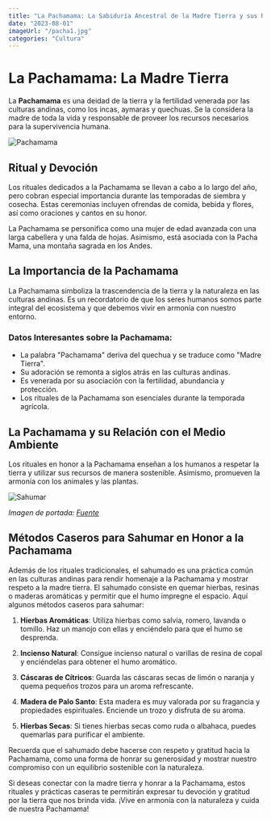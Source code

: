 ```yaml
---
title: "La Pachamama: La Sabiduría Ancestral de la Madre Tierra y sus Rituales Sagrados"
date: "2023-08-01"
imageUrl: "/pacha1.jpg"
categories: "Cultura"
---
```


# La Pachamama: La Madre Tierra

La **Pachamama** es una deidad de la tierra y la fertilidad venerada por las culturas andinas, como los incas, aymaras y quechuas. Se la considera la madre de toda la vida y responsable de proveer los recursos necesarios para la supervivencia humana.

![Pachamama](/pacha2.png)

## Ritual y Devoción

Los rituales dedicados a la Pachamama se llevan a cabo a lo largo del año, pero cobran especial importancia durante las temporadas de siembra y cosecha. Estas ceremonias incluyen ofrendas de comida, bebida y flores, así como oraciones y cantos en su honor.

La Pachamama se personifica como una mujer de edad avanzada con una larga cabellera y una falda de hojas. Asimismo, está asociada con la Pacha Mama, una montaña sagrada en los Andes.

## La Importancia de la Pachamama

La Pachamama simboliza la trascendencia de la tierra y la naturaleza en las culturas andinas. Es un recordatorio de que los seres humanos somos parte integral del ecosistema y que debemos vivir en armonía con nuestro entorno.

### Datos Interesantes sobre la Pachamama:

- La palabra "Pachamama" deriva del quechua y se traduce como "Madre Tierra".
- Su adoración se remonta a siglos atrás en las culturas andinas.
- Es venerada por su asociación con la fertilidad, abundancia y protección.
- Los rituales de la Pachamama son esenciales durante la temporada agrícola.

## La Pachamama y su Relación con el Medio Ambiente

Los rituales en honor a la Pachamama enseñan a los humanos a respetar la tierra y utilizar sus recursos de manera sostenible. Asimismo, promueven la armonía con los animales y las plantas.

![Sahumar](/clarinpacha.jpg)

_Imagen de portada: [Fuente](https://www.clarin.com/viajes/pachamama-celebra-dia_0_ryOAQj2EX.html)_

## Métodos Caseros para Sahumar en Honor a la Pachamama

Además de los rituales tradicionales, el sahumado es una práctica común en las culturas andinas para rendir homenaje a la Pachamama y mostrar respeto a la madre tierra. El sahumado consiste en quemar hierbas, resinas o maderas aromáticas y permitir que el humo impregne el espacio. Aquí algunos métodos caseros para sahumar:

1. **Hierbas Aromáticas**: Utiliza hierbas como salvia, romero, lavanda o tomillo. Haz un manojo con ellas y enciéndelo para que el humo se desprenda.

2. **Incienso Natural**: Consigue incienso natural o varillas de resina de copal y enciéndelas para obtener el humo aromático.

3. **Cáscaras de Cítricos**: Guarda las cáscaras secas de limón o naranja y quema pequeños trozos para un aroma refrescante.

4. **Madera de Palo Santo**: Esta madera es muy valorada por su fragancia y propiedades espirituales. Enciende un trozo y disfruta de su aroma.

5. **Hierbas Secas**: Si tienes hierbas secas como ruda o albahaca, puedes quemarlas para purificar el ambiente.

Recuerda que el sahumado debe hacerse con respeto y gratitud hacia la Pachamama, como una forma de honrar su generosidad y mostrar nuestro compromiso con un equilibrio sostenible con la naturaleza.

Si deseas conectar con la madre tierra y honrar a la Pachamama, estos rituales y prácticas caseras te permitirán expresar tu devoción y gratitud por la tierra que nos brinda vida. ¡Vive en armonía con la naturaleza y cuida de nuestra Pachamama!
